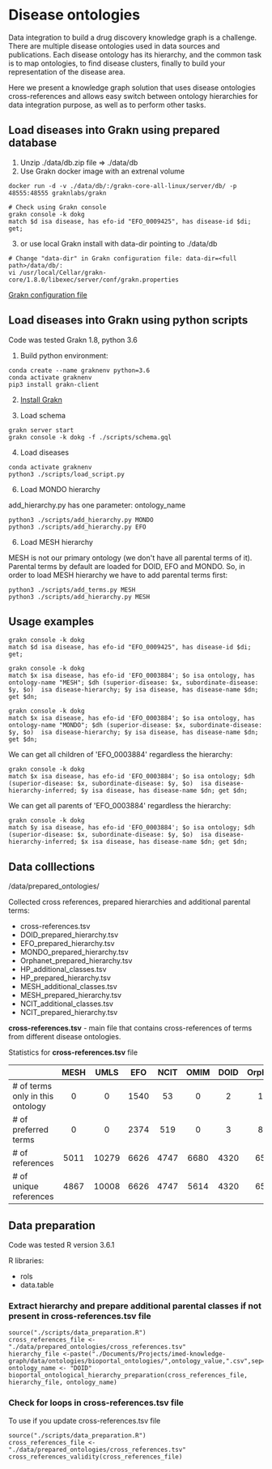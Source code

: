 # Disease ontologies 
Data integration to build a drug discovery knowledge graph is a challenge. There are multiple disease ontologies used in data sources and publications. Each disease ontology has its hierarchy, and the common task is to map ontologies, to find disease clusters, finally to build your representation of the disease area.

Here we present a knowledge graph solution that uses disease ontologies cross-references and allows easy switch between ontology hierarchies for data integration purpose, as well as to perform other tasks. 

## Load diseases into Grakn using prepared database
1. Unzip ./data/db.zip file => ./data/db
2. Use Grakn docker image with an extrenal volume
```
docker run -d -v ./data/db/:/grakn-core-all-linux/server/db/ -p 48555:48555 graknlabs/grakn

# Check using Grakn console
grakn console -k dokg
match $d isa disease, has efo-id "EFO_0009425", has disease-id $di; get;
```
3. or use local Grakn install with data-dir pointing to ./data/db
```
# Change "data-dir" in Grakn configuration file: data-dir=<full path>/data/db/:
vi /usr/local/Cellar/grakn-core/1.8.0/libexec/server/conf/grakn.properties
```
[Grakn configuration file](https://dev.grakn.ai/docs/running-grakn/configuration)

## Load diseases into Grakn using python scripts
Code was tested Grakn 1.8, python 3.6

1. Build python environment:
```
conda create --name graknenv python=3.6
conda activate graknenv
pip3 install grakn-client
```

2. [Install Grakn](https://dev.grakn.ai/docs/running-grakn/install-and-run) 

3. Load schema
```
grakn server start
grakn console -k dokg -f ./scripts/schema.gql
```
4. Load diseases
```
conda activate graknenv
python3 ./scripts/load_script.py
```
6. Load MONDO hierarchy

add_hierarchy.py has one parameter: ontology_name
```
python3 ./scripts/add_hierarchy.py MONDO
python3 ./scripts/add_hierarchy.py EFO
```
6. Load MESH hierarchy

MESH is not our primary ontology (we don't have all parental terms of it). Parental terms by default are loaded for DOID, EFO and MONDO.
So, in order to load MESH hierarchy we have to add parental terms first:
```
python3 ./scripts/add_terms.py MESH
python3 ./scripts/add_hierarchy.py MESH
```
## Usage examples
```
grakn console -k dokg
match $d isa disease, has efo-id "EFO_0009425", has disease-id $di; get;
```
```
grakn console -k dokg
match $x isa disease, has efo-id 'EFO_0003884'; $o isa ontology, has ontology-name "MESH"; $dh (superior-disease: $x, subordinate-disease: $y, $o)  isa disease-hierarchy; $y isa disease, has disease-name $dn; get $dn;
```
```
grakn console -k dokg
match $x isa disease, has efo-id 'EFO_0003884'; $o isa ontology, has ontology-name "MONDO"; $dh (superior-disease: $x, subordinate-disease: $y, $o)  isa disease-hierarchy; $y isa disease, has disease-name $dn; get $dn;

```
We can get all children of 'EFO_0003884' regardless the hierarchy:
```
grakn console -k dokg
match $x isa disease, has efo-id 'EFO_0003884'; $o isa ontology; $dh (superior-disease: $x, subordinate-disease: $y, $o)  isa disease-hierarchy-inferred; $y isa disease, has disease-name $dn; get $dn;
```
We can get all parents of 'EFO_0003884' regardless the hierarchy:
```
grakn console -k dokg
match $y isa disease, has efo-id 'EFO_0003884'; $o isa ontology; $dh (superior-disease: $x, subordinate-disease: $y, $o)  isa disease-hierarchy-inferred; $x isa disease, has disease-name $dn; get $dn;
```

## Data colllections

/data/prepared_ontologies/

Collected cross references, prepared hierarchies and additional parental terms:
* cross-references.tsv
* DOID_prepared_hierarchy.tsv
* EFO_prepared_hierarchy.tsv
* MONDO_prepared_hierarchy.tsv
* Orphanet_prepared_hierarchy.tsv
* HP_additional_classes.tsv
* HP_prepared_hierarchy.tsv
* MESH_additional_classes.tsv
* MESH_prepared_hierarchy.tsv
* NCIT_additional_classes.tsv
* NCIT_prepared_hierarchy.tsv

**cross-references.tsv** - main file that contains cross-references of terms from different disease ontologies.

Statistics for **cross-references.tsv** file

|                                 | MESH  | UMLS | EFO  | NCIT | OMIM | DOID | Orphanet | HP  | MONDO | ICD10 | Total  |
| --------------------------------|:-----:| :---:|:----:|:----:|:----:|:----:|:--------:|:---:|:-----:|:-----:|:------:|
| # of terms only in this ontology| 0     | 0    | 1540 | 53   | 0    | 2    | 163      | 80  | 81    | 0     | 1919   |
| # of preferred terms            | 0     | 0    | 2374 | 519  | 0    | 3    | 824      | 916 | 8932  | 0     | 13568  |
| # of references                 | 5011  | 10279| 6626 | 4747 | 6680 | 4320 | 6556     | 1450| 8942  | 8146  | 62757  |
| # of unique references          | 4867  | 10008| 6626 | 4747 | 5614 | 4320 | 6532     | 1450| 8942  | 3272  | 56378  |


## Data preparation

Code was tested R version 3.6.1

R libraries:
* rols
* data.table

### Extract hierarchy and prepare additional parental classes if not present in cross-references.tsv file
```
source("./scripts/data_preparation.R")
cross_references_file <- "./data/prepared_ontologies/cross_references.tsv"
hierarchy_file <-paste("./Documents/Projects/imed-knowledge-graph/data/ontologies/bioportal_ontologies/",ontology_value,".csv",sep="")
ontology_name <- "DOID"
bioportal_ontological_hierarchy_preparation(cross_references_file, hierarchy_file, ontology_name)
```
### Check for loops in cross-references.tsv file
To use if you update cross-references.tsv file

```
source("./scripts/data_preparation.R")
cross_references_file <- "./data/prepared_ontologies/cross_references.tsv"
cross_references_validity(cross_references_file)
```
